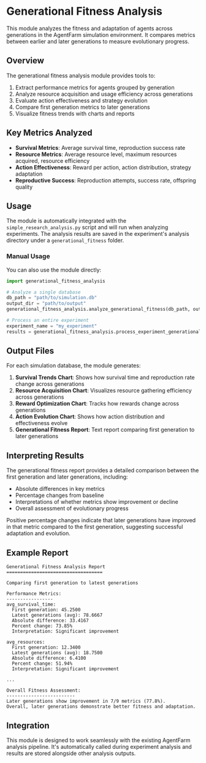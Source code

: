 # Generational Fitness Analysis

This module analyzes the fitness and adaptation of agents across generations in the AgentFarm simulation environment. It compares metrics between earlier and later generations to measure evolutionary progress.

## Overview

The generational fitness analysis module provides tools to:

1. Extract performance metrics for agents grouped by generation
2. Analyze resource acquisition and usage efficiency across generations
3. Evaluate action effectiveness and strategy evolution
4. Compare first generation metrics to later generations
5. Visualize fitness trends with charts and reports

## Key Metrics Analyzed

- **Survival Metrics**: Average survival time, reproduction success rate
- **Resource Metrics**: Average resource level, maximum resources acquired, resource efficiency
- **Action Effectiveness**: Reward per action, action distribution, strategy adaptation
- **Reproductive Success**: Reproduction attempts, success rate, offspring quality

## Usage

The module is automatically integrated with the `simple_research_analysis.py` script and will run when analyzing experiments. The analysis results are saved in the experiment's analysis directory under a `generational_fitness` folder.

### Manual Usage

You can also use the module directly:

```python
import generational_fitness_analysis

# Analyze a single database
db_path = "path/to/simulation.db"
output_dir = "path/to/output"
generational_fitness_analysis.analyze_generational_fitness(db_path, output_dir)

# Process an entire experiment
experiment_name = "my_experiment"
results = generational_fitness_analysis.process_experiment_generational_fitness(experiment_name)
```

## Output Files

For each simulation database, the module generates:

1. **Survival Trends Chart**: Shows how survival time and reproduction rate change across generations
2. **Resource Acquisition Chart**: Visualizes resource gathering efficiency across generations
3. **Reward Optimization Chart**: Tracks how rewards change across generations
4. **Action Evolution Chart**: Shows how action distribution and effectiveness evolve
5. **Generational Fitness Report**: Text report comparing first generation to later generations

## Interpreting Results

The generational fitness report provides a detailed comparison between the first generation and later generations, including:

- Absolute differences in key metrics
- Percentage changes from baseline
- Interpretations of whether metrics show improvement or decline
- Overall assessment of evolutionary progress

Positive percentage changes indicate that later generations have improved in that metric compared to the first generation, suggesting successful adaptation and evolution.

## Example Report

```
Generational Fitness Analysis Report
===================================

Comparing first generation to latest generations

Performance Metrics:
-----------------
avg_survival_time:
  First generation: 45.2500
  Latest generations (avg): 78.6667
  Absolute difference: 33.4167
  Percent change: 73.85%
  Interpretation: Significant improvement

avg_resources:
  First generation: 12.3400
  Latest generations (avg): 18.7500
  Absolute difference: 6.4100
  Percent change: 51.94%
  Interpretation: Significant improvement

...

Overall Fitness Assessment:
-------------------------
Later generations show improvement in 7/9 metrics (77.8%).
Overall, later generations demonstrate better fitness and adaptation.
```

## Integration

This module is designed to work seamlessly with the existing AgentFarm analysis pipeline. It's automatically called during experiment analysis and results are stored alongside other analysis outputs. 